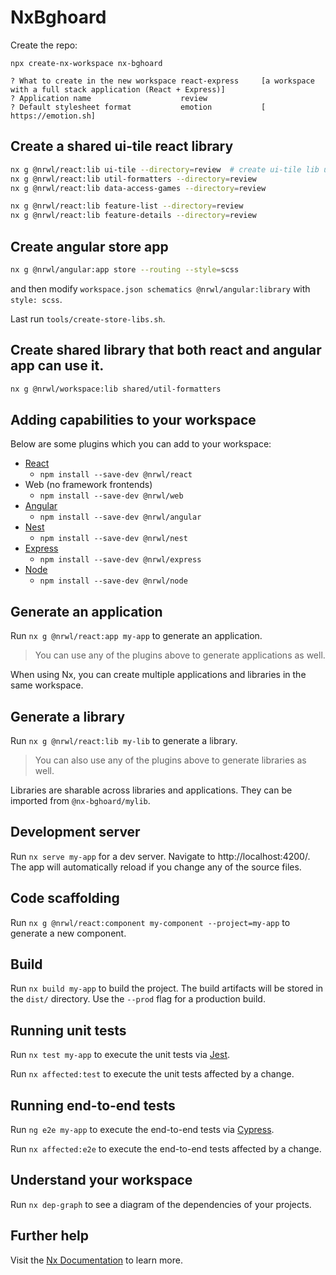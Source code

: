 # NxBghoard

Create the repo:

```
npx create-nx-workspace nx-bghoard

? What to create in the new workspace react-express     [a workspace with a full stack application (React + Express)]
? Application name                    review
? Default stylesheet format           emotion           [ https://emotion.sh]
```

## Create a shared ui-tile react library

```bash
nx g @nrwl/react:lib ui-tile --directory=review  # create ui-tile lib under review folder
nx g @nrwl/react:lib util-formatters --directory=review
nx g @nrwl/react:lib data-access-games --directory=review

nx g @nrwl/react:lib feature-list --directory=review
nx g @nrwl/react:lib feature-details --directory=review
```

## Create angular store app

```bash
nx g @nrwl/angular:app store --routing --style=scss
```

and then modify `workspace.json schematics @nrwl/angular:library` with `style: scss`.

Last run `tools/create-store-libs.sh`.

## Create shared library that both react and angular app can use it.

```bash
nx g @nrwl/workspace:lib shared/util-formatters
```

## Adding capabilities to your workspace

Below are some plugins which you can add to your workspace:

- [React](https://reactjs.org)
  - `npm install --save-dev @nrwl/react`
- Web (no framework frontends)
  - `npm install --save-dev @nrwl/web`
- [Angular](https://angular.io)
  - `npm install --save-dev @nrwl/angular`
- [Nest](https://nestjs.com)
  - `npm install --save-dev @nrwl/nest`
- [Express](https://expressjs.com)
  - `npm install --save-dev @nrwl/express`
- [Node](https://nodejs.org)
  - `npm install --save-dev @nrwl/node`

## Generate an application

Run `nx g @nrwl/react:app my-app` to generate an application.

> You can use any of the plugins above to generate applications as well.

When using Nx, you can create multiple applications and libraries in the same workspace.

## Generate a library

Run `nx g @nrwl/react:lib my-lib` to generate a library.

> You can also use any of the plugins above to generate libraries as well.

Libraries are sharable across libraries and applications. They can be imported from `@nx-bghoard/mylib`.

## Development server

Run `nx serve my-app` for a dev server. Navigate to http://localhost:4200/. The app will automatically reload if you change any of the source files.

## Code scaffolding

Run `nx g @nrwl/react:component my-component --project=my-app` to generate a new component.

## Build

Run `nx build my-app` to build the project. The build artifacts will be stored in the `dist/` directory. Use the `--prod` flag for a production build.

## Running unit tests

Run `nx test my-app` to execute the unit tests via [Jest](https://jestjs.io).

Run `nx affected:test` to execute the unit tests affected by a change.

## Running end-to-end tests

Run `ng e2e my-app` to execute the end-to-end tests via [Cypress](https://www.cypress.io).

Run `nx affected:e2e` to execute the end-to-end tests affected by a change.

## Understand your workspace

Run `nx dep-graph` to see a diagram of the dependencies of your projects.

## Further help

Visit the [Nx Documentation](https://nx.dev) to learn more.
